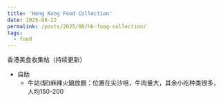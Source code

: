 ```yaml
---
title: 'Hong Kong Food Collection'
date: 2025-08-22
permalink: /posts/2025/08/hk-foog-collection/
tags:
  - food
---
```


香港美食收集帖（持续更新）
- 自助
  - 牛站(駅)麻辣火鍋放題：位置在尖沙咀，牛肉量大，其余小吃种类很多，人均150-200
